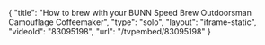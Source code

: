 {
    "title": "How to brew with your BUNN Speed Brew Outdoorsman Camouflage Coffeemaker",
    "type": "solo",
    "layout": "iframe-static",
    "videoId": "83095198",
    "url": "\/tvpembed\/83095198"
}
